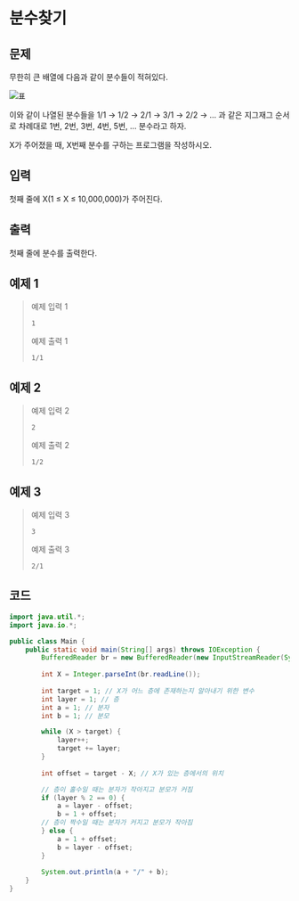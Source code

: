 # 분수찾기

## 문제
무한히 큰 배열에 다음과 같이 분수들이 적혀있다.

![표](https://github.com/user-attachments/assets/be7135b2-9e96-4236-a05a-f49abcea9671)

이와 같이 나열된 분수들을 1/1 → 1/2 → 2/1 → 3/1 → 2/2 → … 과 같은 지그재그 순서로 차례대로 1번, 2번, 3번, 4번, 5번, … 분수라고 하자.

X가 주어졌을 때, X번째 분수를 구하는 프로그램을 작성하시오.

## 입력
첫째 줄에 X(1 ≤ X ≤ 10,000,000)가 주어진다.

## 출력
첫째 줄에 분수를 출력한다.

## 예제 1

> 예제 입력 1
> ```
> 1
> ```
> 예제 출력 1
> ```
> 1/1
> ```

## 예제 2

> 예제 입력 2
> ```
> 2
> ```
> 예제 출력 2
> ```
> 1/2
> ```

## 예제 3

> 예제 입력 3
> ```
> 3
> ```
> 예제 출력 3
> ```
> 2/1
> ```

## 코드
```java
import java.util.*;
import java.io.*;

public class Main {
    public static void main(String[] args) throws IOException {
	    BufferedReader br = new BufferedReader(new InputStreamReader(System.in));
	    
        int X = Integer.parseInt(br.readLine());
        
        int target = 1; // X가 어느 층에 존재하는지 알아내기 위한 변수
        int layer = 1; // 층
        int a = 1; // 분자
        int b = 1; // 분모

        while (X > target) {
            layer++;
            target += layer;
        }
        
        int offset = target - X; // X가 있는 층에서의 위치

        // 층이 홀수일 때는 분자가 작아지고 분모가 커짐
        if (layer % 2 == 0) {
            a = layer - offset;
            b = 1 + offset;
        // 층이 짝수일 때는 분자가 커지고 분모가 작아짐
        } else {
            a = 1 + offset;
            b = layer - offset;
        }
        
        System.out.println(a + "/" + b);
    }
}

```

